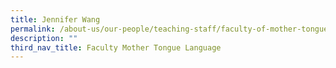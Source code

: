 ```yaml
---
title: Jennifer Wang
permalink: /about-us/our-people/teaching-staff/faculty-of-mother-tongue-languages/jennifer-wang/
description: ""
third_nav_title: Faculty Mother Tongue Language
---
```

